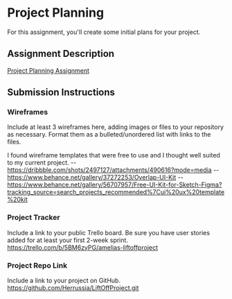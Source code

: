 # Project Planning
For this assignment, you'll create some initial plans for your project.

## Assignment Description
[Project Planning Assignment](https://education.launchcode.org/liftoff/modules/assignments/project-planning)

## Submission Instructions

### Wireframes

Include at least 3 wireframes here, adding images or files to your repository as necessary. Format them as a bulleted/unordered list with links to the files.

I found wireframe templates that were free to use and I thought well suited to my current project.
--https://dribbble.com/shots/2497127/attachments/490616?mode=media
--https://www.behance.net/gallery/37272253/Overlap-UI-Kit
--https://www.behance.net/gallery/56707957/Free-UI-Kit-for-Sketch-Figma?tracking_source=search_projects_recommended%7Cui%20ux%20template%20kit

### Project Tracker
Include a link to your public Trello board. Be sure you have user stories added for at least your first 2-week sprint.
https://trello.com/b/5BM6zyPG/amelias-liftoffproject

### Project Repo Link
Include a link to your project on GitHub.
https://github.com/Herrussia/LiftOffProject.git
